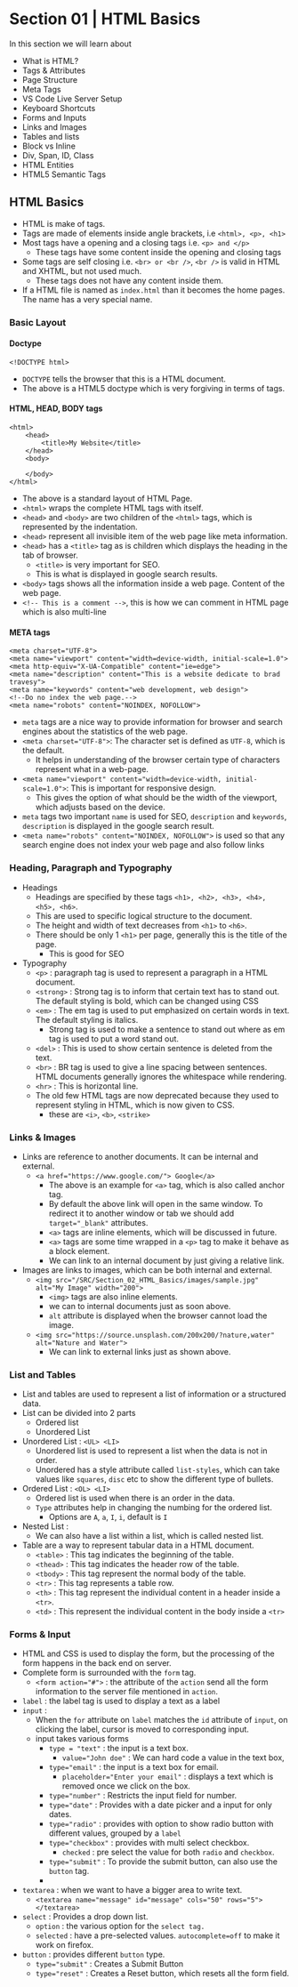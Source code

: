 # Section 01 | HTML Basics #

In this section we will learn about
* What is HTML?
* Tags & Attributes
* Page Structure
* Meta Tags
* VS Code Live Server Setup
* Keyboard Shortcuts
* Forms and Inputs
* Links and Images
* Tables and lists
* Block vs Inline
* Div, Span, ID, Class
* HTML Entities
* HTML5 Semantic Tags

## HTML Basics ##

* HTML is make of tags.
* Tags are made of elements inside angle brackets, i.e `<html>, <p>, <h1>`
* Most tags have a opening and a closing tags i.e. `<p> and </p>`
    - These tags have some content inside the opening and closing tags
* Some tags are self closing i.e. `<br> or <br />`, `<br />` is valid in HTML and XHTML, but not used much.
    - These tags does not have any content inside them.
* If a HTML file is named as `index.html` than it becomes the home pages. The name has a very special name.

### Basic Layout ###

#### Doctype ####

````
<!DOCTYPE html>
````
* `DOCTYPE` tells the browser that this is a HTML document.
* The above is a HTML5 doctype which is very forgiving in terms of tags.

#### HTML, HEAD, BODY tags ####

````
<html>
    <head>
        <title>My Website</title>
    </head>
    <body>
        
    </body>
</html>
````

* The above is a standard layout of HTML Page.
* `<html>` wraps the complete HTML tags with itself.
* `<head>` and `<body>` are two children of the `<html>` tags, which is represented by the indentation.
* `<head>` represent all invisible item of the web page like meta information.
* `<head>` has a `<title>` tag as is children which displays the heading in the tab of browser.
    - `<title>` is very important for SEO.
    - This is what is displayed in google search results.
* `<body>` tags shows all the information inside a web page. Content of the web page.
* `<!-- This is a comment -->`, this is how we can comment in HTML page which is also multi-line

#### META tags ####
````
<meta charset="UTF-8">
<meta name="viewport" content="width=device-width, initial-scale=1.0">
<meta http-equiv="X-UA-Compatible" content="ie=edge">
<meta name="description" content="This is a website dedicate to brad travesy">
<meta name="keywords" content="web development, web design">
<!--Do no index the web page.-->
<meta name="robots" content="NOINDEX, NOFOLLOW">

````

* `meta` tags are a nice way to provide information for browser and search engines about the statistics of the web page.
* `<meta charset="UTF-8">`: The character set is defined as `UTF-8`, which is the default.
    - It helps in understanding of the browser certain type of characters represent what in a web-page.
* `<meta name="viewport" content="width=device-width, initial-scale=1.0">`: This is important for responsive design. 
    - This gives the option of what should be the width of the viewport, which adjusts based on the device.
* `meta` tags two important `name` is used for SEO, `description` and `keywords`, `description` is displayed in the google search result.
* `<meta name="robots" content="NOINDEX, NOFOLLOW">` is used so that any search engine does not index your web page and also follow links

### Heading, Paragraph and Typography ###

* Headings
    - Headings are specified by these tags `<h1>, <h2>, <h3>, <h4>, <h5>, <h6>`.
    - This are used to specific logical structure to the document.
    - The height and width of text decreases from `<h1>` to `<h6>`.
    - There should be only 1 `<h1>` per page, generally this is the title of the page.
        + This is good for SEO
* Typography
    - `<p>` : paragraph tag is used to represent a paragraph in a HTML document.
    - `<strong>` : Strong tag is to inform that certain text has to stand out. The default styling is bold, which can be changed using CSS
    - `<em>` : The em tag is used to put emphasized on certain words in text. The default styling is italics.
        - Strong tag is used to make a sentence to stand out where as em tag is used to put a word stand out.
    - `<del>` : This is used to show certain sentence is deleted from the text.
    - `<br>` :  BR tag is used to give a line spacing between sentences. HTML documents generally ignores the whitespace while rendering.
    - `<hr>` : This is horizontal line.
    - The old few HTML tags are now deprecated because they used to represent styling in HTML, which is now given to CSS.
        - these are `<i>`, `<b>`, `<strike>`  

### Links & Images ###

* Links are reference to another documents. It can be internal and external.
    - `<a href="https://www.google.com/"> Google</a>`
        + The above is an example for `<a>` tag, which is also called anchor tag.
        + By default the above link will open in the same window. To redirect it to another window or tab we should add `target="_blank"` attributes.
        + `<a>` tags are inline elements, which will be discussed in future.
        + `<a>` tags are some time wrapped in a `<p>` tag to make it behave as a block element.
        + We can link to an internal document by just giving a relative link.
* Images are links to images, which can be both internal and external.
    - `<img src="/SRC/Section_02_HTML_Basics/images/sample.jpg" alt="My Image" width="200">`
        + `<img>` tags are also inline elements.
        + we can to internal documents just as soon above.
        + `alt` attribute is displayed when the browser cannot load the image.
    - `<img src="https://source.unsplash.com/200x200/?nature,water" alt="Nature and Water">`
        + We can link to external links just as shown above.


### List and Tables ###
* List and tables are used to represent a list of information or a structured data.
* List can be divided into 2 parts
    - Ordered list
    - Unordered List
* Unordered List : `<UL> <LI>`
    * Unordered list is used to represent a list when the data is not in order.
    * Unordered has a style attribute called `list-styles`, which can take values like `squares`, `disc` etc to show the different type of bullets.
* Ordered List : `<OL> <LI>`
    * Ordered list is used when there is an order in the data.
    * `Type` attributes help in changing the numbing for the ordered list. 
        * Options are `A`, `a`, `I`, `i`, default is `I`
* Nested List : 
    - We can also have a list within a list, which is called nested list.
* Table are a way to represent tabular data in a HTML document.
    - `<table>` : This tag indicates the beginning of the table.
    - `<thead>` : This tag indicates the header row of the table.
    - `<tbody>` : This tag represent the normal body of the table.
    - `<tr>` : This tag represents a table row.
    - `<th>` : This tag represent the individual content in a header inside a `<tr>`.
    - `<td>` : This represent the individual content in the body inside a `<tr>`


### Forms & Input ###

* HTML and CSS is used to display the form, but the processing of the form happens in the back end on server.
* Complete form is surrounded with the `form` tag.
    - `<form action="#">` : the attribute of the `action` send all the form information to the server file mentioned in `action`.
* `label` : the label tag is used to display a text as a label
* `input` : 
    - When the `for` attribute on `label` matches the `id` attribute of `input`, on clicking the label, cursor is moved to corresponding input.
    - input takes various forms
        + `type = "text"` : the input is a text box.
            * `value="John doe"` : We can hard code a value in the text box,
        + `type="email"` : the input is a text box for email.
            * `placeholder="Enter your email"` : displays a text which is removed once we click on the box.
        + `type="number"` : Restricts the input field for number.
        + `type="date"` : Provides with a date picker and a input for only dates.
        + `type="radio"` : provides with option to show radio button with different values, grouped by a `label`
        + `type="checkbox"` : provides with multi select checkbox.
            * `checked` : pre select the value for both `radio` and `checkbox`.
        + `type="submit"` : To provide the submit button, can also use the `button` tag.
        + 
* `textarea` : when we want to have a bigger area to write text.
    - `<textarea name="message" id="message" cols="50" rows="5"></textarea>`
* `select` : Provides a drop down list.
    - `option` : the various option for the `select tag.`
    - `selected` : have a pre-selected values. `autocomplete=off` to make it work on firefox.
* `button` : provides different `button` type.
    - `type="submit"` : Creates a Submit Button
    - `type="reset"` : Creates a Reset button, which resets all the form field.


















